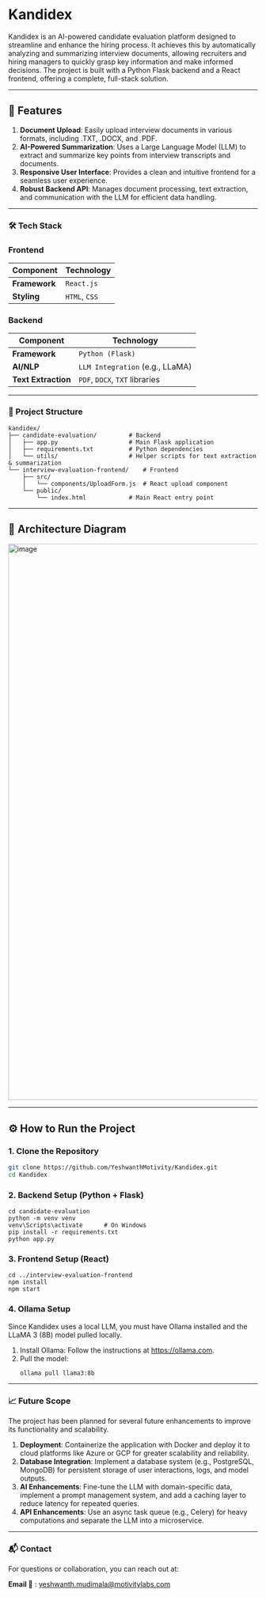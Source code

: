 # Kandidex
Kandidex is an AI-powered candidate evaluation platform designed to streamline and enhance the hiring process. It achieves this by automatically analyzing and summarizing interview documents, allowing recruiters and hiring managers to quickly grasp key information and make informed decisions. The project is built with a Python Flask backend and a React frontend, offering a complete, full-stack solution.

---

## 🚀 Features

1. **Document Upload**: Easily upload interview documents in various formats, including .TXT, .DOCX, and .PDF.
2. **AI-Powered Summarization**: Uses a Large Language Model (LLM) to extract and summarize key points from interview transcripts and documents.
3. **Responsive User Interface**: Provides a clean and intuitive frontend for a seamless user experience.
4. **Robust Backend API**: Manages document processing, text extraction, and communication with the LLM for efficient data handling.

---

### 🛠️ Tech Stack

### **Frontend**

|   Component   |   Technology |
| ------------- | ------------ |
| **Framework** | `React.js`   |
| **Styling**   | `HTML`, `CSS`|


### **Backend**

|   Component        |              Technology             |
| ------------------ | ----------------------------------- |
| **Framework**      | `Python (Flask)`                    |
| **AI/NLP**         | `LLM Integration` (e.g., LLaMA)     |
| **Text Extraction**| `PDF`, `DOCX`, `TXT` libraries      |

-----

### 📁 Project Structure

```
kandidex/
├── candidate-evaluation/         # Backend
│   ├── app.py                    # Main Flask application
│   ├── requirements.txt          # Python dependencies
│   └── utils/                    # Helper scripts for text extraction & summarization
└── interview-evaluation-frontend/    # Frontend
    ├── src/
    │   └── components/UploadForm.js  # React upload component
    └── public/
        └── index.html            # Main React entry point
```
---
## 📸 Architecture Diagram
<img width="2000" height="1125" alt="image" src="https://github.com/user-attachments/assets/acb340b9-94c2-48ac-8ac5-0f9e101a4756" />

---
## ⚙️ How to Run the Project

### 1. Clone the Repository

```bash
git clone https://github.com/YeshwanthMotivity/Kandidex.git
cd Kandidex
```

### 2. Backend Setup (Python + Flask)
```
cd candidate-evaluation
python -m venv venv
venv\Scripts\activate      # On Windows
pip install -r requirements.txt
python app.py

```
### 3. Frontend Setup (React)
```
cd ../interview-evaluation-frontend
npm install
npm start
```
### 4. Ollama Setup
Since Kandidex uses a local LLM, you must have Ollama installed and the LLaMA 3 (8B) model pulled locally.
1. Install Ollama: Follow the instructions at https://ollama.com.
2. Pull the model:
   ```
   ollama pull llama3:8b
   ```
---
### 📈 Future Scope
The project has been planned for several future enhancements to improve its functionality and scalability.
1. **Deployment**: Containerize the application with Docker and deploy it to cloud platforms like Azure or GCP for greater scalability and reliability.
2. **Database Integration**: Implement a database system (e.g., PostgreSQL, MongoDB) for persistent storage of user interactions, logs, and model outputs.
3. **AI Enhancements**: Fine-tune the LLM with domain-specific data, implement a prompt management system, and add a caching layer to reduce latency for repeated queries.
4. **API Enhancements**: Use an async task queue (e.g., Celery) for heavy computations and separate the LLM into a microservice.
   
---
### 📬 Contact
For questions or collaboration, you can reach out at:

**Email 📧** : yeshwanth.mudimala@motivitylabs.com
